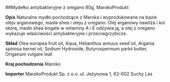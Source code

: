 ##Mydełko antybakteryjne z oregano 80g, MarokoProdukt

**Opis** Naturalne mydło pochodzące z Maroka i wyprodukowane na bazie oleju arganowego, masła shea i oleju z oregano. Olej arganowy nawilża i koi skórę, masło shea bogate w witaminy A i E odżywia ją, a olej z oregano wykazuje właściwości antybakteryjne i przeciwgrzybicze.

**Skład** Olea europea fruit oil, Aqua, Helianthus annuus seed oil, Argania spinosa kernel oil, Sodium Hydroxide, Butyrospermum parkii butter, Origanum vulgare leaf.

**Kraj pochodzenia** Maroko

**Importer** MarokoProdukt Sp. z o.o.
ul. Jeżynowa 1, 62-002 Suchy Las
